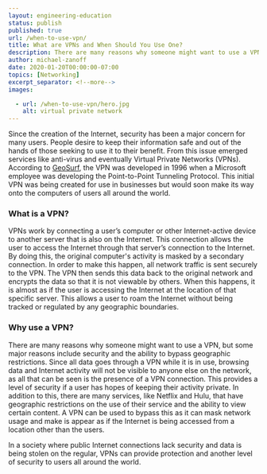 ```yaml
---
layout: engineering-education
status: publish
published: true
url: /when-to-use-vpn/
title: What are VPNs and When Should You Use One?
description: There are many reasons why someone might want to use a VPN, but some major reasons include security and the ability to bypass geographic restrictions.
author: michael-zanoff
date: 2020-01-20T00:00:00-07:00
topics: [Networking]
excerpt_separator: <!--more-->
images:

  - url: /when-to-use-vpn/hero.jpg
    alt: virtual private network
---
```

Since the creation of the Internet, security has been a major concern for many users. People desire to keep their information safe and out of the hands of those seeking to use it to their benefit. From this issue emerged services like anti-virus and eventually Virtual Private Networks (VPNs). According to [GeoSurf](https://www.geosurf.com/blog/history-of-vpn-the-quest-for-a-better-internet/), the VPN was developed in 1996 when a Microsoft employee was developing the Point-to-Point Tunneling Protocol. This initial VPN was being created for use in businesses but would soon make its way onto the computers of users all around the world.
<!--more-->

### What is a VPN?
VPNs work by connecting a user’s computer or other Internet-active device to another server that is also on the Internet. This connection allows the user to access the Internet through that server’s connection to the Internet. By doing this, the original computer's activity is masked by a secondary connection. In order to make this happen, all network traffic is sent securely to the VPN. The VPN then sends this data back to the original network and encrypts the data so that it is not viewable by others. When this happens, it is almost as if the user is accessing the Internet at the location of that specific server. This allows a user to roam the Internet without being tracked or regulated by any geographic boundaries.

### Why use a VPN?
There are many reasons why someone might want to use a VPN, but some major reasons include security and the ability to bypass geographic restrictions. Since all data goes through a VPN while it is in use, browsing data and Internet activity will not be visible to anyone else on the network, as all that can be seen is the presence of a VPN connection. This provides a level of security if a user has hopes of keeping their activity private. In addition to this, there are many services, like Netflix and Hulu, that have geographic restrictions on the use of their service and the ability to view certain content. A VPN can be used to bypass this as it can mask network usage and make is appear as if the Internet is being accessed from a location other than the users.

In a society where public Internet connections lack security and data is being stolen on the regular, VPNs can provide protection and another level of security to users all around the world.
